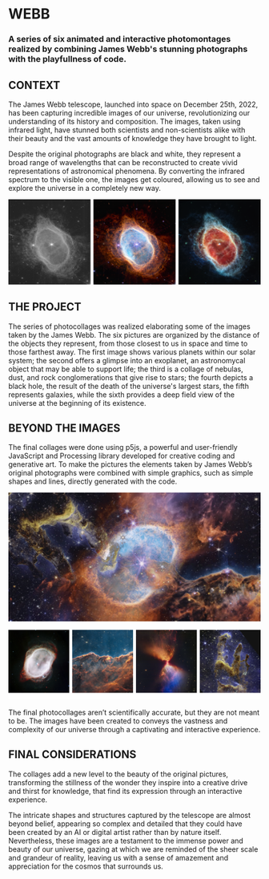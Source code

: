 # WEBB
### A series of six animated and interactive photomontages realized by combining James Webb's stunning photographs with the playfullness of code.

## CONTEXT
The James Webb telescope, launched into space on December 25th, 2022, has been capturing incredible images of our universe, revolutionizing our understanding of its history and composition. The images, taken using infrared light, have stunned both scientists and non-scientists alike with their beauty and the vast amounts of knowledge they have brought to light.

Despite the original photographs are black and white, they represent a broad range of wavelengths that can be reconstructed to create vivid representations of astronomical phenomena. By converting the infrared spectrum to the visible one, the images get coloured, allowing us to see and explore the universe in a completely new way.

![logo2](README.img/group1.png)


## THE PROJECT
The series of photocollages was realized elaborating some of the images taken by the James Webb. The six pictures are organized by the distance of the objects they represent, from those closest to us in space and time to those farthest away.
The first image shows various planets within our solar system; the second offers a glimpse into an exoplanet, an astronomycal object that may be able to support life; the third is a collage of nebulas, dust, and rock conglomerations that give rise to stars; the fourth depicts a black hole, the result of the death of the universe's largest stars, the fifth represents galaxies, while the sixth provides a deep field view of the universe at the beginning of its existence.


## BEYOND THE IMAGES
The final collages were done using p5js, a powerful and user-friendly JavaScript and Processing library developed for creative coding and generative art. To make the pictures the elements taken by James Webb’s original photographs were combined with simple graphics, such as simple shapes and lines, directly generated with the code. 

![logo3](README.img/neb.png)

![logo4](README.img/group2.png)

The final photocollages aren’t scientifically accurate,  but they are not meant to be. The images have been created to conveys the vastness and complexity of our universe through a captivating and interactive experience.


## FINAL CONSIDERATIONS
The collages add a new level to the beauty of the original pictures, transforming the stillness of the wonder they inspire into a creative drive and thirst for knowledge, that find its expression through an interactive experience. 

The intricate shapes and structures captured by the  telescope are almost beyond belief, appearing so complex and detailed that they could have been created by an AI or digital artist rather than by nature itself. Nevertheless, these images are a testament to the immense power and beauty of our universe, gazing at which we are reminded of the sheer scale and grandeur of reality, leaving us with a sense of amazement and appreciation for the cosmos that surrounds us.
